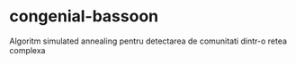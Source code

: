 # congenial-bassoon
Algoritm simulated annealing pentru detectarea de comunitati dintr-o retea complexa
